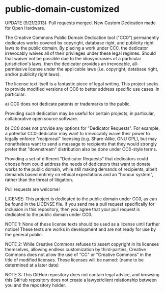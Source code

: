 public-domain-customized
========================

UPDATE (9/21/2013): Pull requests merged. New Custom Dedication made for Open Hardware.

The Creative Commons Public Domain Dedication tool ("CC0") permanently dedicates works covered by copyright, database right, and publicity right laws to the public domain. By placing a work under CC0, the dedicator irrevocably waives all of their privileges under these legal regimes. Should that waiver not be possible due to the idiosyncrasies of a particular jurisdiction's laws, then the dedicator provides an irrevocable, all-permissive license under the applicable laws (i.e. copyright, database right, and/or publicity right laws).

The license text itself is a fantastic piece of legal writing. This project seeks to provide modified versions of CC0 to better address specific use cases. In particular:

a) CC0 does not dedicate patents or trademarks to the public. 

Providing such dedication may be useful for certain projects; in particular, collaborative open source software.

b) CC0 does not provide any options for "Dedicator Requests". For example, a potential CC0-dedicator may want to irrevocably waive their power to legally enforce "reciprocal" licensing (e.g. Share-Alike, GNU GPL), but may nonetheless want to send a message to recipients that they would strongly prefer that "downstream" distribution also be done under CC0-style terms.

Providing a set of different "Dedicator Requests" that dedicators could choose from could address the needs of dedicators that want to donate works to the public domain, while still making demands of recipients, albeit demands based entirely on ethical expectations and an "honour system", rather than the threat of litigation.

Pull requests are welcome! 

LICENSE: This project is dedicated to the public domain under CC0, as can be found in the LICENSE file. If you 
send me a pull request specifically for inclusion in this repository, then you agree that your pull request is dedicated
to the public domain under CC0.

NOTE 1: None of these license texts should be used as a license until further notice! These texts are works in development and are not ready for use by the general public.

NOTE 2: While Creative Commons refuses to assert copyright in its licenses themselves, allowing endless customization by third-parties, Creative Commons does not allow the use of "CC" or "Creative Commons" in the title of modified licenses. These licenses will be named: (name to be determined at a later date)

NOTE 3: This GitHub repository does not contain legal advice, and browsing this GitHub repository does not create a lawyer/client relationship between you and the repository holder.
